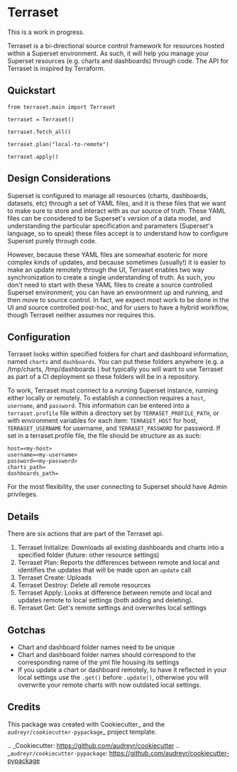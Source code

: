 Terraset
========

This is a work in progress.

Terraset is a bi-directional source control framework for resources hosted within a Superset environment.
As such, it will help you manage your Superset resources (e.g. charts and dashboards) through code.
The API for Terraset is inspired by Terraform.


Quickstart
--------

```{python}
from terraset.main import Terraset

terraset = Terraset()

terraset.fetch_all()

terraset.plan("local-to-remote")

terraset.apply()
```


Design Considerations
--
Superset is configured to manage all resources (charts, dashboards, datasets, etc) through a set of YAML files, and
it is these files that we want to make sure to store and interact with as our source of truth.  These YAML files can be considered to be Superset's version of a data model, and understanding
the particular specification and parameters (Superset's language, so to speak) these files accept is to understand how to configure Superset purely through code.  

However, because these YAML files are somewhat esoteric for more complex kinds of updates,
and because sometimes (usually!) it is easier to make an update remotely through the UI,
Terraset enables two way synchronization to create a single understanding of truth.  As such, you don't need to start with these YAML files to create a source controlled Superset
environment; you can have an environment up and running, and then move to source control. In fact, we expect most work to be done in the UI and source controlled post-hoc, and for users to have a hybrid workflow, though Terraset neither assumes nor requires this.


Configuration
--
Terraset looks within specified folders for chart and dashboard information,
named `charts` and `dashboards`.  You can put these folders anywhere (e.g. a /tmp/charts, /tmp/dashboards )
but typically you will want to use Terraset as part of a CI deployment so these folders
will be in a repository.

To work, Terraset must connect to a running Superset instance, running either
locally or remotely.  To establish a connection requires a `host`, `username`,
and `password`.  This information can be entered into a `terraset.profile` file
within a directory set by `TERRASET_PROFILE_PATH`, or with environment variables
for each item: `TERRASET_HOST` for host, `TERRASET_USERNAME` for username, and
`TERRASET_PASSWORD` for password.  If set in a terraset.profile file, the file should
be structure as as such:

```
host=<my-host>
username=<my-username>
password=<my-password>
charts_path=
dashboards_path=
```

For the most flexibility, the user connecting to Superset should
have Admin privileges.

Details
--

There are six actions that are part of the Terraset api.

1. Terraset Initialize: Downloads all existing dashboards and charts into a
specified folder (future: other resource settings)
2. Terraset Plan: Reports the differences between remote and local and identifies
the updates that will be made upon an `update` call
3. Terraset Create: Uploads
4. Terraset Destroy: Delete all remote resources
5. Terraset Apply: Looks at difference between remote and local and updates
remote to local settings (both adding and deleting).
6. Terraset Get: Get's remote settings and overwrites local settings



Gotchas
--
* Chart and dashboard folder names need to be unique
* Chart and dashboard folder names should correspond to the corresponding name
of the yml file housing its settings
* If you update a chart or dashboard remotely, to have it reflected in your local
settings use the `.get()` before `.update()`, otherwise you will overwrite your remote
charts with now outdated local settings.

Credits
--

This package was created with Cookiecutter_ and the `audreyr/cookiecutter-pypackage`_ project template.

.. _Cookiecutter: https://github.com/audreyr/cookiecutter
.. _`audreyr/cookiecutter-pypackage`: https://github.com/audreyr/cookiecutter-pypackage
